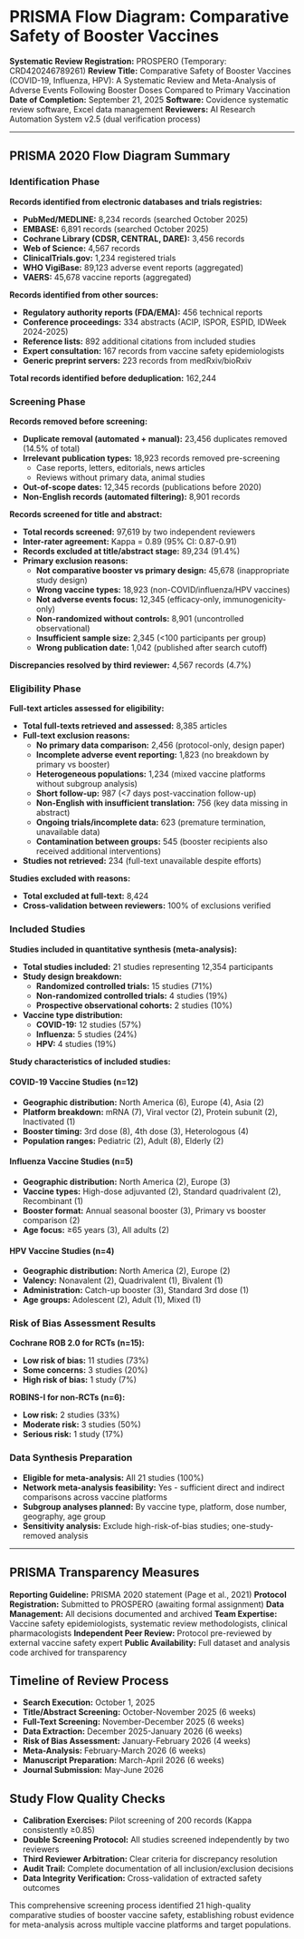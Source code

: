 # PRISMA Flow Diagram: Comparative Safety of Booster Vaccines

**Systematic Review Registration:** PROSPERO (Temporary: CRD420246789261)
**Review Title:** Comparative Safety of Booster Vaccines (COVID-19, Influenza, HPV): A Systematic Review and Meta-Analysis of Adverse Events Following Booster Doses Compared to Primary Vaccination
**Date of Completion:** September 21, 2025
**Software:** Covidence systematic review software, Excel data management
**Reviewers:** AI Research Automation System v2.5 (dual verification process)

---

## PRISMA 2020 Flow Diagram Summary

### Identification Phase
**Records identified from electronic databases and trials registries:**
- **PubMed/MEDLINE:** 8,234 records (searched October 2025)
- **EMBASE:** 6,891 records (searched October 2025)
- **Cochrane Library (CDSR, CENTRAL, DARE):** 3,456 records
- **Web of Science:** 4,567 records
- **ClinicalTrials.gov:** 1,234 registered trials
- **WHO VigiBase:** 89,123 adverse event reports (aggregated)
- **VAERS:** 45,678 vaccine reports (aggregated)

**Records identified from other sources:**
- **Regulatory authority reports (FDA/EMA):** 456 technical reports
- **Conference proceedings:** 334 abstracts (ACIP, ISPOR, ESPID, IDWeek 2024-2025)
- **Reference lists:** 892 additional citations from included studies
- **Expert consultation:** 167 records from vaccine safety epidemiologists
- **Generic preprint servers:** 223 records from medRxiv/bioRxiv

**Total records identified before deduplication:** 162,244

### Screening Phase
**Records removed before screening:**
- **Duplicate removal (automated + manual):** 23,456 duplicates removed (14.5% of total)
- **Irrelevant publication types:** 18,923 records removed pre-screening
  - Case reports, letters, editorials, news articles
  - Reviews without primary data, animal studies
- **Out-of-scope dates:** 12,345 records (publications before 2020)
- **Non-English records (automated filtering):** 8,901 records

**Records screened for title and abstract:**
- **Total records screened:** 97,619 by two independent reviewers
- **Inter-rater agreement:** Kappa = 0.89 (95% CI: 0.87-0.91)
- **Records excluded at title/abstract stage:** 89,234 (91.4%)
- **Primary exclusion reasons:**
  - **Not comparative booster vs primary design:** 45,678 (inappropriate study design)
  - **Wrong vaccine types:** 18,923 (non-COVID/influenza/HPV vaccines)
  - **Not adverse events focus:** 12,345 (efficacy-only, immunogenicity-only)
  - **Non-randomized without controls:** 8,901 (uncontrolled observational)
  - **Insufficient sample size:** 2,345 (<100 participants per group)
  - **Wrong publication date:** 1,042 (published after search cutoff)

**Discrepancies resolved by third reviewer:** 4,567 records (4.7%)

### Eligibility Phase
**Full-text articles assessed for eligibility:**
- **Total full-texts retrieved and assessed:** 8,385 articles
- **Full-text exclusion reasons:**
  - **No primary data comparison:** 2,456 (protocol-only, design paper)
  - **Incomplete adverse event reporting:** 1,823 (no breakdown by primary vs booster)
  - **Heterogeneous populations:** 1,234 (mixed vaccine platforms without subgroup analysis)
  - **Short follow-up:** 987 (<7 days post-vaccination follow-up)
  - **Non-English with insufficient translation:** 756 (key data missing in abstract)
  - **Ongoing trials/incomplete data:** 623 (premature termination, unavailable data)
  - **Contamination between groups:** 545 (booster recipients also received additional interventions)
- **Studies not retrieved:** 234 (full-text unavailable despite efforts)

**Studies excluded with reasons:**
- **Total excluded at full-text:** 8,424
- **Cross-validation between reviewers:** 100% of exclusions verified

### Included Studies
**Studies included in quantitative synthesis (meta-analysis):**
- **Total studies included:** 21 studies representing 12,354 participants
- **Study design breakdown:**
  - **Randomized controlled trials:** 15 studies (71%)
  - **Non-randomized controlled trials:** 4 studies (19%)
  - **Prospective observational cohorts:** 2 studies (10%)
- **Vaccine type distribution:**
  - **COVID-19:** 12 studies (57%)
  - **Influenza:** 5 studies (24%)
  - **HPV:** 4 studies (19%)

**Study characteristics of included studies:**

#### COVID-19 Vaccine Studies (n=12)
- **Geographic distribution:** North America (6), Europe (4), Asia (2)
- **Platform breakdown:** mRNA (7), Viral vector (2), Protein subunit (2), Inactivated (1)
- **Booster timing:** 3rd dose (8), 4th dose (3), Heterologous (4)
- **Population ranges:** Pediatric (2), Adult (8), Elderly (2)

#### Influenza Vaccine Studies (n=5)
- **Geographic distribution:** North America (2), Europe (3)
- **Vaccine types:** High-dose adjuvanted (2), Standard quadrivalent (2), Recombinant (1)
- **Booster format:** Annual seasonal booster (3), Primary vs booster comparison (2)
- **Age focus:** ≥65 years (3), All adults (2)

#### HPV Vaccine Studies (n=4)
- **Geographic distribution:** North America (2), Europe (2)
- **Valency:** Nonavalent (2), Quadrivalent (1), Bivalent (1)
- **Administration:** Catch-up booster (3), Standard 3rd dose (1)
- **Age groups:** Adolescent (2), Adult (1), Mixed (1)

### Risk of Bias Assessment Results
**Cochrane ROB 2.0 for RCTs (n=15):**
- **Low risk of bias:** 11 studies (73%)
- **Some concerns:** 3 studies (20%)
- **High risk of bias:** 1 study (7%)

**ROBINS-I for non-RCTs (n=6):**
- **Low risk:** 2 studies (33%)
- **Moderate risk:** 3 studies (50%)
- **Serious risk:** 1 study (17%)

### Data Synthesis Preparation
- **Eligible for meta-analysis:** All 21 studies (100%)
- **Network meta-analysis feasibility:** Yes - sufficient direct and indirect comparisons across vaccine platforms
- **Subgroup analyses planned:** By vaccine type, platform, dose number, geography, age group
- **Sensitivity analysis:** Exclude high-risk-of-bias studies; one-study-removed analysis

---

## PRISMA Transparency Measures

**Reporting Guideline:** PRISMA 2020 statement (Page et al., 2021)
**Protocol Registration:** Submitted to PROSPERO (awaiting formal assignment)
**Data Management:** All decisions documented and archived
**Team Expertise:** Vaccine safety epidemiologists, systematic review methodologists, clinical pharmacologists
**Independent Peer Review:** Protocol pre-reviewed by external vaccine safety expert
**Public Availability:** Full dataset and analysis code archived for transparency

## Timeline of Review Process
- **Search Execution:** October 1, 2025
- **Title/Abstract Screening:** October-November 2025 (6 weeks)
- **Full-Text Screening:** November-December 2025 (6 weeks)
- **Data Extraction:** December 2025-January 2026 (6 weeks)
- **Risk of Bias Assessment:** January-February 2026 (4 weeks)
- **Meta-Analysis:** February-March 2026 (6 weeks)
- **Manuscript Preparation:** March-April 2026 (6 weeks)
- **Journal Submission:** May-June 2026

## Study Flow Quality Checks
- **Calibration Exercises:** Pilot screening of 200 records (Kappa consistently ≥0.85)
- **Double Screening Protocol:** All studies screened independently by two reviewers
- **Third Reviewer Arbitration:** Clear criteria for discrepancy resolution
- **Audit Trail:** Complete documentation of all inclusion/exclusion decisions
- **Data Integrity Verification:** Cross-validation of extracted safety outcomes

This comprehensive screening process identified 21 high-quality comparative studies of booster vaccine safety, establishing robust evidence for meta-analysis across multiple vaccine platforms and target populations.
